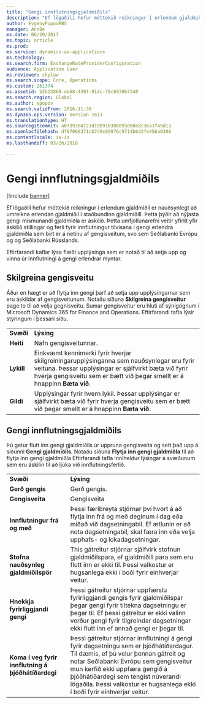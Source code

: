```yaml
---
title: "Gengi innflutningsgjaldmiðils"
description: "Ef lögaðili hefur móttekið reikningur í erlendum gjaldmiðli er nauðsynlegt að umreikna erlendan gjaldmiðil í staðbundinn gjaldmiðill. Þetta þýðir að nýjasta gengi mismunandi gjaldmiðla er áskilið. Þetta umfjöllunarefni veitir yfirlit yfir áskilið stillingar og ferli fyrir innflutningur tilvísana í gengi erlendra gjaldmiðla sem birt er á netinu af gengisveitum, svo sem Seðlabanki Evrópu og og Seðlabanki Rússlands."
author: EvgenyPopovMBS
manager: AnnBe
ms.date: 06/20/2017
ms.topic: article
ms.prod: 
ms.service: dynamics-ax-applications
ms.technology: 
ms.search.form: ExchangeRateProviderConfiguration
audience: Application User
ms.reviewer: shylaw
ms.search.scope: Core, Operations
ms.custom: 261374
ms.assetid: b2b22868-de68-439f-914c-78c6930b7340
ms.search.region: Global
ms.author: epopov
ms.search.validFrom: 2016-11-30
ms.dyn365.ops.version: Version 1611
ms.translationtype: HT
ms.sourcegitcommit: a0739304723d19b910388893d08e8c36a1f49d13
ms.openlocfilehash: df07066371cb7d9c69976c9714b6d2fe456a0308
ms.contentlocale: is-is
ms.lasthandoff: 03/26/2018

---
```


# <a name="import-currency-exchange-rates"></a>Gengi innflutningsgjaldmiðils

[!include [banner](../includes/banner.md)]

Ef lögaðili hefur móttekið reikningur í erlendum gjaldmiðli er nauðsynlegt að umreikna erlendan gjaldmiðil í staðbundinn gjaldmiðill. Þetta þýðir að nýjasta gengi mismunandi gjaldmiðla er áskilið. Þetta umfjöllunarefni veitir yfirlit yfir áskilið stillingar og ferli fyrir innflutningur tilvísana í gengi erlendra gjaldmiðla sem birt er á netinu af gengisveitum, svo sem Seðlabanki Evrópu og og Seðlabanki Rússlands.

Eftirfarandi kaflar lýsa flæði upplýsinga sem er notað til að setja upp og vinna úr innflutningi á gengi erlendrar myntar.

## <a name="configure-an-exchange-rate-provider"></a>Skilgreina gengisveitu
Áður en hægt er að flytja inn gengi þarf að setja upp upplýsingarnar sem eru áskildar af gengisveitunum. Notaðu síðuna **Skilgreina gengisveitur** page to til að velja gegnisveitu. Sumar gengisveitur eru hluti af sýnigögnum í Microsoft Dynamics 365 for Finance and Operations. Eftirfarandi tafla lýsir stýringum í þessari síðu.

|           |                                                                                                                                                                                                                             |
|-----------|-----------------------------------------------------------------------------------------------------------------------------------------------------------------------------------------------------------------------------|
| **Svæði** | **Lýsing**                                                                                                                                                                                                             |
| **Heiti**  | Nafn gengisveitunnar.                                                                                                                                                                                     |
| **Lykill**   | Einkvæmt kennimerki fyrir hverjar skilgreiningarupplýsinganna sem nauðsynlegar eru fyrir veituna. Þessar upplýsingar er sjálfvirkt bæta við fyrir hverja gengisveitu sem er bætt við þegar smellt er á hnappinn **Bæta við**. |
| **Gildi** | Upplýsingar fyrir hvern lykil. Þessar upplýsingar er sjálfvirkt bæta við fyrir hverja gengisveitu sem er bætt við þegar smellt er á hnappinn **Bæta við**.                                                                                         |

## <a name="import-currency-exchange-rates"></a>Gengi innflutningsgjaldmiðils
Þú getur flutt inn gengi gjaldmiðils úr uppruna gengisveita og sett það upp á síðunni **Gengi gjaldmiðils**. Notaðu síðuna **Flytja inn gengi gjaldmiðla** til að flytja inn gengi gjaldmiðla Eftirfarandi tafla inniheldur lýsingar á svæðunum sem eru áskilin til að ljúka við innflutningsferlið.

|                                        |                                                                                                                                                                                                                                                                                                                                                                             |
|----------------------------------------|-----------------------------------------------------------------------------------------------------------------------------------------------------------------------------------------------------------------------------------------------------------------------------------------------------------------------------------------------------------------------------|
| **Svæði**                              | **Lýsing**                                                                                                                                                                                                                                                                                                                                                             |
| **Gerð gengis**                 | Gerð gengis.                                                                                                                                                                                                                                                                                                                                                      |
| **Gengisveita**             | Gengisveita                                                                                                                                                                                                                                                                                                                                                  |
| **Innflutningur frá og með**                       | Þessi færibreyta stjórnar því hvort á að flytja inn frá og með deginum í dag eða miðað við dagsetningabil. Ef ætlunin er að nota dagsetningabil, skal færa inn eða velja upphafs- og lokadagsetningar.                                                                                                                                                                                                                |
| **Stofna nauðsynleg gjaldmiðilspör**    | This gátreitur stjórnar sjálfvirk stofnun gjaldmiðilspara, ef gjaldmiðill para sem eru flutt inn er ekki til. Þessi valkostur er hugsanlega ekki í boði fyrir einhverjar veitur.                                                                                                                                                                                               |
| **Hnekkja fyrirliggjandi gengi**   | Þessi gátreitur stjórnar uppfærslu fyrirliggjandi gengis fyrir gjaldmiðilspar þegar gengi fyrir tiltekna dagsetningu er þegar til. Ef þessi gátreitur er ekki valinn verður gengi fyrir tilgreindar dagsetningar ekki flutt inn ef annað gengi er þegar til.                                                                                       |
| **Koma í veg fyrir innflutning á þjóðhátíðardegi** | Þessi gátreitur stjórnar innflutningi á gengi fyrir dagsetningu sem er þjóðhátíðardagur. Til dæmis, ef þú velur þennan gátreit og notar Seðlabanki Evrópu sem gengisveitur mun kerfið ekki uppfæra gengið á þjóðhátíðardegi sem tengist núverandi lögaðila. Þessi valkostur er hugsanlega ekki í boði fyrir einhverjar veitur. |






